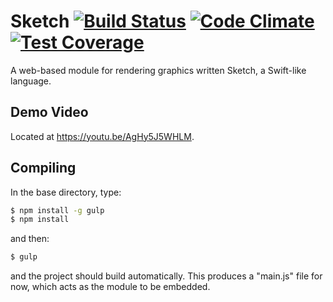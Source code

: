 # Sketch [![Build Status](https://travis-ci.org/FelixMcFelix/laughing-ironman.svg?branch=master)](https://travis-ci.org/FelixMcFelix/laughing-ironman) [![Code Climate](https://codeclimate.com/github/FelixMcFelix/laughing-ironman/badges/gpa.svg)](https://codeclimate.com/github/FelixMcFelix/laughing-ironman) [![Test Coverage](https://codeclimate.com/github/FelixMcFelix/laughing-ironman/badges/coverage.svg)](https://codeclimate.com/github/FelixMcFelix/laughing-ironman)

A web-based module for rendering graphics written Sketch, a Swift-like language.

## Demo Video
Located at https://youtu.be/AgHy5J5WHLM.

## Compiling

In the base directory, type:

```sh
$ npm install -g gulp
$ npm install
```

and then:

```sh
$ gulp
```

and the project should build automatically. This produces a "main.js" file for now, which acts as the module to be embedded.
